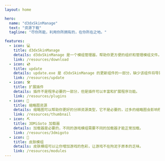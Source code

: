 ```yaml
---
layout: home

hero:
  name: "d3dxSkinManage"
  text: "资源下载"
  tagline: "尽你所能，利用你所拥有的，在你所在之地。"

features:
  - icon: 💻
    title: d3dxSkinManage
    details: d3dxSkinManage 是一个模组管理器，帮助你更方便的组织和管理模组文件。
    link: /resources/download
  - icon: 💿
    title: update
    details: update.exe 是 d3dxSkinManage 的更新组件的一部分，缺少该组件将导致程序无法进行更新。
    link: /resources/update
  - icon: 🛠️
    title: 扩展插件
    details: 插件不是程序必要的一部分，但是插件可以丰富和扩展程序功能。
    link: /resources/plugins
  - icon: 🔩
    title: 缩略图资源
    details: 缩略图可以帮助你更好的分辨资源类型，它不是必要的，过多的缩略图会影响程序性能。
    link: /resources/thumbnail
  - icon: ⛏️
    title: 3DMiGoto 加载器
    details: 加载器是必要的，不同的游戏模组需要不同的加载器才能正常加载。
    link: /resources/3dmigoto
  - icon: 👚
    title: 皮肤模组
    details: 皮肤模组可以让你增加游戏的色彩，让游戏不在拘泥于原本的乏味。
    link: /resources/modules
---
```


